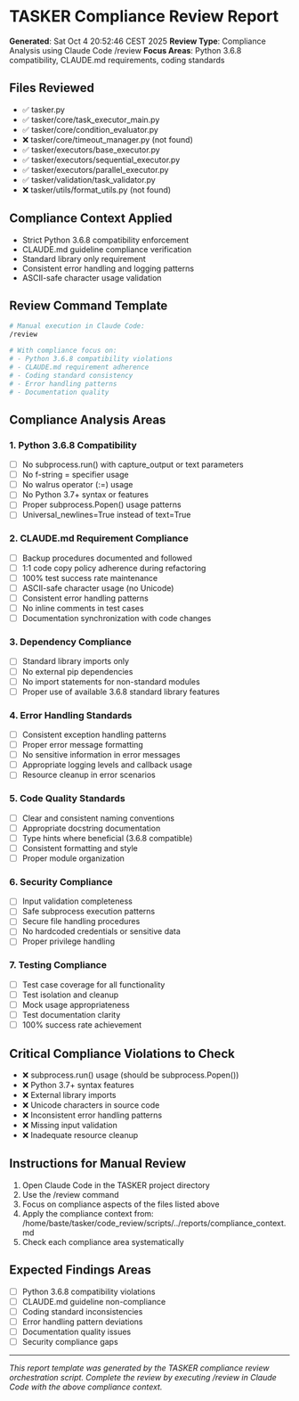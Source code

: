 # TASKER Compliance Review Report
**Generated**: Sat Oct  4 20:52:46 CEST 2025
**Review Type**: Compliance Analysis using Claude Code /review
**Focus Areas**: Python 3.6.8 compatibility, CLAUDE.md requirements, coding standards

## Files Reviewed
- ✅ tasker.py
- ✅ tasker/core/task_executor_main.py
- ✅ tasker/core/condition_evaluator.py
- ❌ tasker/core/timeout_manager.py (not found)
- ✅ tasker/executors/base_executor.py
- ✅ tasker/executors/sequential_executor.py
- ✅ tasker/executors/parallel_executor.py
- ✅ tasker/validation/task_validator.py
- ❌ tasker/utils/format_utils.py (not found)

## Compliance Context Applied
- Strict Python 3.6.8 compatibility enforcement
- CLAUDE.md guideline compliance verification
- Standard library only requirement
- Consistent error handling and logging patterns
- ASCII-safe character usage validation

## Review Command Template
```bash
# Manual execution in Claude Code:
/review

# With compliance focus on:
# - Python 3.6.8 compatibility violations
# - CLAUDE.md requirement adherence
# - Coding standard consistency
# - Error handling patterns
# - Documentation quality
```

## Compliance Analysis Areas
### 1. Python 3.6.8 Compatibility
- [ ] No subprocess.run() with capture_output or text parameters
- [ ] No f-string = specifier usage
- [ ] No walrus operator (:=) usage
- [ ] No Python 3.7+ syntax or features
- [ ] Proper subprocess.Popen() usage patterns
- [ ] Universal_newlines=True instead of text=True

### 2. CLAUDE.md Requirement Compliance
- [ ] Backup procedures documented and followed
- [ ] 1:1 code copy policy adherence during refactoring
- [ ] 100% test success rate maintenance
- [ ] ASCII-safe character usage (no Unicode)
- [ ] Consistent error handling patterns
- [ ] No inline comments in test cases
- [ ] Documentation synchronization with code changes

### 3. Dependency Compliance
- [ ] Standard library imports only
- [ ] No external pip dependencies
- [ ] No import statements for non-standard modules
- [ ] Proper use of available 3.6.8 standard library features

### 4. Error Handling Standards
- [ ] Consistent exception handling patterns
- [ ] Proper error message formatting
- [ ] No sensitive information in error messages
- [ ] Appropriate logging levels and callback usage
- [ ] Resource cleanup in error scenarios

### 5. Code Quality Standards
- [ ] Clear and consistent naming conventions
- [ ] Appropriate docstring documentation
- [ ] Type hints where beneficial (3.6.8 compatible)
- [ ] Consistent formatting and style
- [ ] Proper module organization

### 6. Security Compliance
- [ ] Input validation completeness
- [ ] Safe subprocess execution patterns
- [ ] Secure file handling procedures
- [ ] No hardcoded credentials or sensitive data
- [ ] Proper privilege handling

### 7. Testing Compliance
- [ ] Test case coverage for all functionality
- [ ] Test isolation and cleanup
- [ ] Mock usage appropriateness
- [ ] Test documentation clarity
- [ ] 100% success rate achievement

## Critical Compliance Violations to Check
- ❌ subprocess.run() usage (should be subprocess.Popen())
- ❌ Python 3.7+ syntax features
- ❌ External library imports
- ❌ Unicode characters in source code
- ❌ Inconsistent error handling patterns
- ❌ Missing input validation
- ❌ Inadequate resource cleanup

## Instructions for Manual Review
1. Open Claude Code in the TASKER project directory
2. Use the /review command
3. Focus on compliance aspects of the files listed above
4. Apply the compliance context from: /home/baste/tasker/code_review/scripts/../reports/compliance_context.md
5. Check each compliance area systematically

## Expected Findings Areas
- [ ] Python 3.6.8 compatibility violations
- [ ] CLAUDE.md guideline non-compliance
- [ ] Coding standard inconsistencies
- [ ] Error handling pattern deviations
- [ ] Documentation quality issues
- [ ] Security compliance gaps

---
*This report template was generated by the TASKER compliance review orchestration script.*
*Complete the review by executing /review in Claude Code with the above compliance context.*
